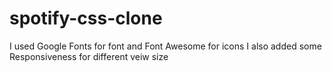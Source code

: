 # spotify-css-clone
I used Google Fonts for font and Font Awesome for icons
I also added some Responsiveness for different veiw size
